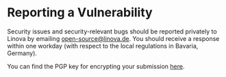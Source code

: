 # Reporting a Vulnerability

Security issues and security-relevant bugs should be reported privately to Linova by emailing [open-source@linova.de](mailto:open-source@linova.de). You should receive a response within one workday (with respect to the local regulations in Bavaria, Germany).

You can find the PGP key for encrypting your submission [here](https://raw.githubusercontent.com/linova-software/.github/main/profile/open-source%40linova.de.asc).
